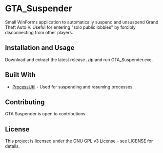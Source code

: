 # GTA_Suspender
Small WinForms application to automatically suspend and unsuspend Grand Theft Auto V. Useful for entering "solo public lobbies"
by forcibly disconnecting from other players.

## Installation and Usage
Download and extract the latest release .zip and run GTA_Suspender.exe.

## Built With

* [ProcessUtil](https://github.com/SarathR/ProcessUtil) - Used for suspending and resuming processes

## Contributing
GTA Suspender is open to contributions

## License
This project is licensed under the GNU GPL v3 License - see [LICENSE](LICENSE) for details.
